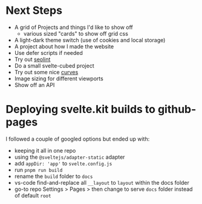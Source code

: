 # Next Steps

- A grid of Projects and things I'd like to show off
  - various sized "cards" to show off grid css
- A light-dark theme switch (use of cookies and local storage)
- A project about how I made the website
- Use defer scripts if needed
- Try out <a href:external href="https://www.npmjs.com/package/seolint">seolint</a>
- Do a small svelte-cubed project
- Try out some nice <a href:external href="https://www.youtube.com/watch?v=lPJVi797Uy0">curves</a>
- Image sizing for different viewports
- Show off an API

# Deploying svelte.kit builds to github-pages

I followed a couple of googled options but ended up with:

- keeping it all in one repo
- using the `@sveltejs/adapter-static` adapter
- add `appDir: 'app'` to `svelte.config.js`
- run `pnpm run build`
- rename the `build` folder to `docs`
- vs-code find-and-replace all `__layout` to `layout` within the docs folder
- go-to repo Settings > Pages > then change to serve `docs` folder instead of default `root`

